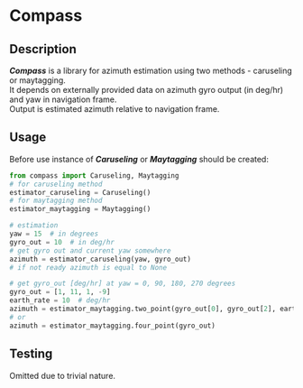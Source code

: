 # Compass
## Description

***Compass*** is a library for azimuth estimation using two methods - caruseling or maytagging.<br>
It depends on externally provided data on azimuth gyro output (in deg/hr) and yaw in navigation frame.<br>
Output is estimated azimuth relative to navigation frame.

## Usage

Before use instance of ***Caruseling*** or ***Maytagging*** should be created:
```python
from compass import Caruseling, Maytagging
# for caruseling method
estimator_caruseling = Caruseling()
# for maytagging method
estimator_maytagging = Maytagging()

# estimation
yaw = 15  # in degrees
gyro_out = 10  # in deg/hr
# get gyro out and current yaw somewhere
azimuth = estimator_caruseling(yaw, gyro_out)
# if not ready azimuth is equal to None

# get gyro_out [deg/hr] at yaw = 0, 90, 180, 270 degrees
gyro_out = [1, 11, 1, -9]
earth_rate = 10  # deg/hr 
azimuth = estimator_maytagging.two_point(gyro_out[0], gyro_out[2], earth_rate)
# or
azimuth = estimator_maytagging.four_point(gyro_out)
```

## Testing

Omitted due to trivial nature.
